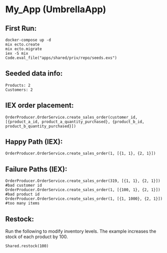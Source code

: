 # My_App (UmbrellaApp)

## First Run:

    docker-compose up -d
    mix ecto.create
    mix ecto.migrate
    iex -S mix
    Code.eval_file("apps/shared/priv/repo/seeds.exs")
	

## Seeded data info:

	Products: 2
	Customers: 2
	
	

## IEX order placement:


    OrderProducer.OrderService.create_sales_order(customer_id, [{product_a_id, product_a_quantity_purchased}, {product_b_id, product_b_quantity_purchased}])

## Happy Path (IEX):


    OrderProducer.OrderService.create_sales_order(1, [{1, 1}, {2, 1}])


## Failure Paths (IEX):

    OrderProducer.OrderService.create_sales_order(319, [{1, 1}, {2, 1}]) #bad customer id
    OrderProducer.OrderService.create_sales_order(1, [{100, 1}, {2, 1}]) #bad product id
    OrderProducer.OrderService.create_sales_order(1, [{1, 1000}, {2, 1}]) #too many items

## Restock:
Run the following to modify inventory levels. The example increases the stock of each product by 100.
	

    Shared.restock(100)
